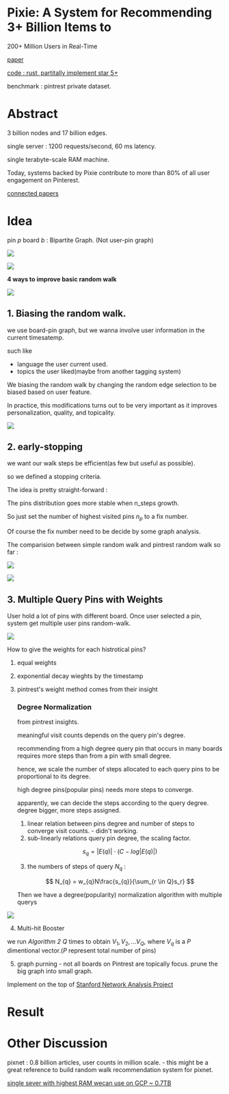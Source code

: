 # Pixie: A System for Recommending 3+ Billion Items to

200+ Million Users in Real-Time

[paper](https://arxiv.org/pdf/1711.07601.pdf)

[code : rust, partitally implement star 5+](https://github.com/JD557/pixie-rust)

benchmark : pintrest private dataset.

# Abstract

3 billion nodes and 17 billion edges. 

single server : 1200 requests/second, 60 ms latency.

single terabyte-scale RAM machine.

Today, systems backed by Pixie
contribute to more than 80% of all user engagement on Pinterest.

[connected papers](https://www.connectedpapers.com/main/b120a10310645df329c691b782dea9ceb7dfe786/Pixie-A-System-for-Recommending-3-Billion-Items-to-200-Million-Users-in-RealTime/graph)

# Idea

pin $p$ board $b$  : Bipartite Graph. (Not user-pin graph)

<img src='../asset/rw_5.png'></img>

<img src='../asset/rw_6.png'></img>

**4 ways to improve basic random walk**

<img src='../asset/rw_7.jpg'></img>

## 1. Biasing the random walk. 

we use board-pin graph, but we wanna involve user information in the current timesatemp. 

such like 
   * language the user current used.
   * topics the user liked(maybe from another tagging system)

   We biasing the random walk by changing the random edge selection to be biased based on user feature.

   In practice, this modifications turns out to be very important as it improves personalization, quality, and topicality.

<img src='../asset/rw_8.jpg'></img>

## 2. early-stopping 

we want our walk steps be efficient(as few but useful as possible).

so we defined a stopping criteria.

The idea is pretty straight-forward : 

The pins distribution goes more stable when n_steps growth.

So just set the number of highest visited pins $n_p$ to a fix number.

Of course the fix number need to be decide by some graph analysis.

The comparision between simple random walk and pintrest random walk so far : 

<img src='../asset/pixie_1.png'></img>

<img src='../asset/pixie_2.png'></img>

## 3. Multiple Query Pins with Weights 

User hold a lot of pins with different board. Once user selected a pin, system get multiple user pins random-walk.

<img src='../asset/rw_9.jpg'></img>

How to give the weights for each histrotical pins?

1. equal weights
2. exponential decay wieghts by the timestamp
3. pintrest's weight method comes from their insight

    ### Degree Normalization

    from pintrest insights.

    meaningful visit counts depends on the query pin's degree.

    recommending from a high degree query pin that occurs in many boards requires more steps than from a pin with small degree.

    hence, we scale the number of steps allocated to each query pins to be proportional to its degree.

    high degree pins(popular pins) needs more steps to converge.

    apparently, we can decide the steps according to the query degree. degree bigger, more steps assigned.

    1. linear relation between pins degree and number of steps to converge visit counts. - didn't working.
    2. sub-linearly relations query pin degree, the scaling factor.

    $$
    s_{q} = |E(q)| \cdot (C - log|E(q)|)
    $$
    

    3. the numbers of steps of query $N_{q}$ : 

    $$
    N_{q} = w_{q}N\frac{s_{q}}{\sum_{r \in Q}s_r}
    $$

    Then we have a degree(popularity) normalization
    algorithm with multiple querys

<img src='../asset/pixie_3.png'></img>

4. Multi-hit Booster

we run *Algorithm 2* $Q$ times to obtain $V_{1}, V_{2}, ... V_{Q}$, where $V_{q}$ is a $P$ dimentional vector.($P$ represent total number of pins)

5. graph purning - not all boards on Pintrest are topically focus. prune the big graph into small graph.

Implement on the top of [Stanford Network Analysis Project](http://snap.stanford.edu/)

# Result

# Other Discussion

pixnet : 0.8 billion articles, user counts in million scale. - this might be a great reference to build random walk recommendation system for pixnet.

[single sever with highest RAM wecan use on GCP ~ 0.7TB](https://cloud.google.com/compute/docs/machine-types)
